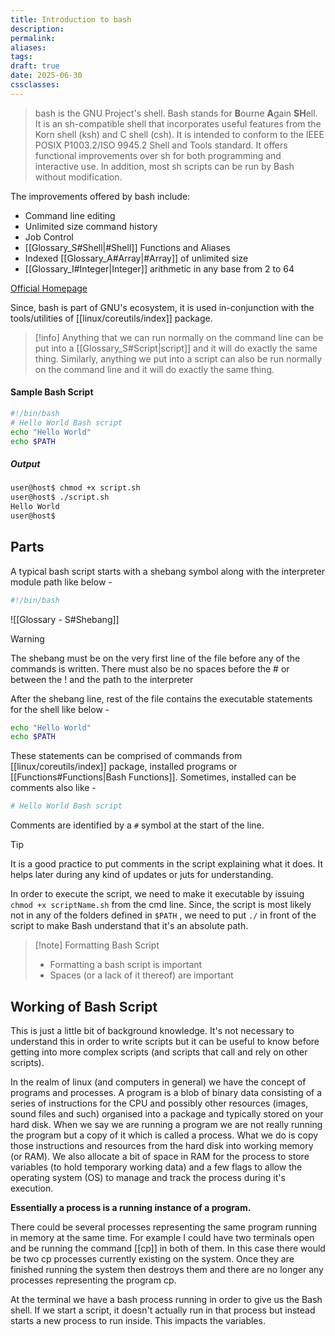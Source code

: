 ```yaml
---
title: Introduction to bash
description: 
permalink: 
aliases: 
tags: 
draft: true
date: 2025-06-30
cssclasses:
---
```

> bash is the GNU Project's shell. Bash stands for **B**ourne **A**gain **SH**ell. It is an sh-compatible shell that incorporates useful features from the Korn shell (ksh) and C shell (csh). It is intended to conform to the IEEE POSIX P1003.2/ISO 9945.2 Shell and Tools standard. It offers functional improvements over sh for both programming and interactive use. In addition, most sh scripts can be run by Bash without modification.

The improvements offered by bash include:
- Command line editing
- Unlimited size command history
- Job Control
- [[Glossary_S#Shell|#Shell]] Functions and Aliases
- Indexed [[Glossary_A#Array|#Array]] of unlimited size
- [[Glossary_I#Integer|Integer]] arithmetic in any base from 2 to 64

[Official Homepage](https://www.gnu.org/software/bash/)

Since, bash is part of GNU's ecosystem, it is used in-conjunction with the tools/utilities of [[linux/coreutils/index]] package.

>[!info]
>Anything that we can run normally on the command line can be put into a [[Glossary_S#Script|script]] and it will do exactly the same thing. Similarly, anything we put into a script can also be run normally on the command line and it will do exactly the same thing.

#### Sample Bash Script
```bash
#!/bin/bash
# Hello World Bash script
echo "Hello World"
echo $PATH
```
##### Output
```bash
user@host$ chmod +x script.sh
user@host$ ./script.sh
Hello World
user@host$
```

## Parts
A typical bash script starts with a shebang symbol along with the interpreter module path like below -
```bash
#!/bin/bash
```

![[Glossary - S#Shebang]]

> [!warning]
The shebang must be on the very first line of the file before any of the commands is written. There must also be no spaces before the # or between the ! and the path to the interpreter

After the shebang line, rest of the file contains the executable statements for the shell like below -

```bash
echo "Hello World"
echo $PATH
```

These statements can be comprised of commands from [[linux/coreutils/index]] package, installed programs or [[Functions#Functions|Bash Functions]]. Sometimes, installed can be comments also like -

```bash
# Hello World Bash script
```

Comments are identified by a `#` symbol at the start of the line.

> [!tip]
> It is a good practice to put comments in the script explaining what it does. It helps later during any kind of updates or juts for understanding.

In order to execute the script, we need to make it executable by issuing `chmod +x scriptName.sh` from the cmd line. Since, the script is most likely not in any of the folders defined in `$PATH` , we need to put `./` in front of the script to make Bash understand that it's an absolute path.

> [!note] Formatting Bash Script
> - Formatting a bash script is important
> - Spaces (or a lack of it thereof) are important

## Working of Bash Script
This is just a little bit of background knowledge. It's not necessary to understand this in order to write scripts but it can be useful to know before getting into more complex scripts (and scripts that call and rely on other scripts).

In the realm of linux (and computers in general) we have the concept of programs and processes. A program is a blob of binary data consisting of a series of instructions for the CPU and possibly other resources (images, sound files and such) organised into a package and typically stored on your hard disk. When we say we are running a program we are not really running the program but a copy of it which is called a process. What we do is copy those instructions and resources from the hard disk into working memory (or RAM). We also allocate a bit of space in RAM for the process to store variables (to hold temporary working data) and a few flags to allow the operating system (OS) to manage and track the process during it's execution.

**Essentially a process is a running instance of a program.**

There could be several processes representing the same program running in memory at the same time. For example I could have two terminals open and be running the command [[cp]] in both of them. In this case there would be two cp processes currently existing on the system. Once they are finished running the system then destroys them and there are no longer any processes representing the program cp.

At the terminal we have a bash process running in order to give us the Bash shell. If we start a script, it doesn't actually run in that process but instead starts a new process to run inside. This impacts the variables.